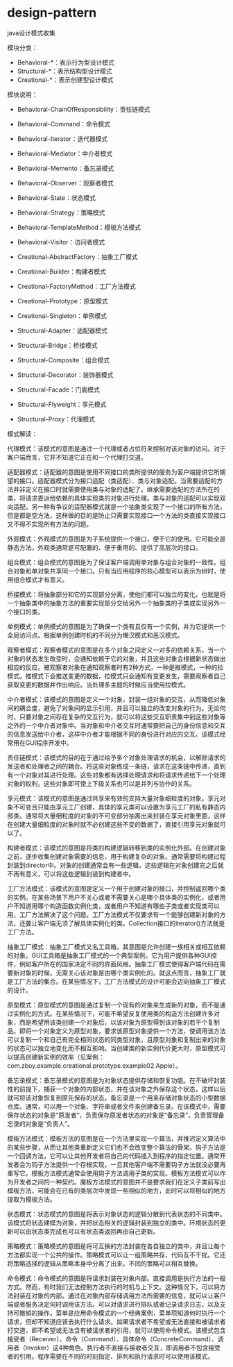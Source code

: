 # design-pattern
java设计模式收集

模块分类：

- Behavioral-*：表示行为型设计模式
- Structural-*：表示结构型设计模式
- Creational-*：表示创建型设计模式

模块说明：

- Behavioral-ChainOfResponsibility：责任链模式
- Behavioral-Command：命令模式
- Behavioral-Iterator：迭代器模式
- Behavioral-Mediator：中介者模式
- Behavioral-Memento：备忘录模式
- Behavioral-Observer：观察者模式
- Behavioral-State：状态模式
- Behavioral-Strategy：策略模式
- Behavioral-TemplateMethod：模板方法模式
- Behavioral-Visitor：访问者模式


- Creational-AbstractFactory：抽象工厂模式
- Creational-Builder：构建者模式
- Creational-FactoryMethod：工厂方法模式
- Creational-Prototype：原型模式
- Creational-Singleton：单例模式


- Structural-Adapter：适配器模式
- Structural-Bridge：桥接模式
- Structural-Composite：组合模式
- Structural-Decorator：装饰器模式
- Structural-Facade：门面模式
- Structural-Flyweight：享元模式
- Structural-Proxy：代理模式

模式解读：

代理模式：该模式的意图是通过一个代理或者占位符来控制对该对象的访问。对于客户端而言，它并不知道它正在和一个代理打交道。

适配器模式：适配器的意图是使用不同接口的类所提供的服务为客户端提供它所期望的接口。适配器模式分为接口适配（类适配）、类与对象适配。当需要适配的方法并非定义在接口时就需要使用类与对象的适配了。继承需要适配的方法所在的类，将请求委派给依赖的具体实现类的对象进行处理。类与对象的适配可以实现双向适配。另一种有争议的适配器模式就是一个抽象类实现了一个接口的所有方法，但是都是空方法，这样做的目的是防止只需要实现接口一个方法的类直接实现接口又不得不实现所有方法的问题。

外观模式：外观模式的意图是为子系统提供一个接口，便于它的使用。它可能全是静态方法。外观类通常是可配置的、便于重用的、提供了高层次的接口。

组合模式：组合模式的意图是为了保证客户端调用单对象与组合对象的一致性。组合对象和单对象共享同一个接口。只有当应用程序的核心模型可以表示为树时，使用组合模式才有意义。

桥接模式：将抽象部分和它的实现部分分离，使他们都可以独立的变化。也就是将一个抽象类中的抽象方法的重要实现部分交给另外一个抽象类的子类或实现另外一个接口的类。

单例模式：单例模式的意图是为了确保一个类有且仅有一个实例，并为它提供一个全局访问点。根据单例创建时机的不同分为懒汉模式和恶汉模式。

观察者模式：观察者模式的意图是在多个对象之间定义一对多的依赖关系，当一个对象的状态发生改变时，会通知依赖于它的对象，并且这些对象会根据新状态做出相应的反应。被观察者对象在通知观察者时有2种方式，一种是推模式，一种的拉模式。推模式下会推送变更的数据，拉模式只会通知有变更发生，需要观察者自己获取变更的数据并作出响应。当处理多主题的时候应当使用拉模式。

中介者模式：该模式的意图是定义一个对象，封装一组对象的交互，从而降低对象间的耦合度，避免了对象间的显示引用，并且可以独立的改变对象的行为。无论何时，只要对象之间存在复杂的交互行为，就可以将这些交互职责集中到这些对象等之外的一个中介者对象中。当对象和中介者交互时通常要把自己的身份信息和交互的信息发送给中介者，这样中介者才能根据不同的身份进行对应的交互。该模式经常用在GUI程序开发中。

责任链模式：该模式的目的在于通过给予多个对象处理请求的机会，以解除请求的发送者和处理者之间的耦合。将这些对象练成一条链，请求在这条链中传递，直到有一个对象对其进行处理。这些对象都有选择处理请求和将请求传递给下一个处理对象的权利。这些对象即可使上下级关系也可以是并列与协作的关系。

享元模式：该模式的意图是通过共享来有效的支持大量对象细粒度的对象。享元对象不可变且只能由享元工厂创建，具体的享元类可以设置为享元工厂的私有静态内部类。通常将大量细粒度的对象的不可变部分抽离出来封装在享元对象里面，这样在创建大量细粒度的对象时就不必创建这些不变的数据了，直接引用享元对象就可以了。

构建者模式：该模式的意图是将类的构建逻辑转移到类的实例化外部。在创建对象之前，逐步收集创建对象需要的信息，用于构建复杂的对象。通常需要将构建过程封装到director中。对象的创建通常会有一些逻辑，这些逻辑在对象创建完之后就不再有意义，可以将这些逻辑封装到构建者中。

工厂方法模式：该模式的意图是定义一个用于创建对象的接口，并控制返回哪个类的实例。在某些场景下用户不关心或者不需要关心是哪个具体类的实例化，或者用户不知道用哪个构造函数实例化类，或者用户不知道有哪些子类或者实现类可以用，工厂方法解决了这个问题。工厂方法模式不仅要求有一个能够创建新对象的方法，还要让客户端无须了解具体实例化的类。Collection接口的iterator()方法就是工厂方法。

抽象工厂模式：抽象工厂模式又名工具箱，其意图是允许创建一族相关或相互依赖的对象。GUI工具箱是抽象工厂模式的一个典型案例，它为用户提供各种GUI控件，例如客户所在的国家决定不同的界面风格。抽象工厂模式使得客户端代码在需要新对象的时候，无需关心该对象是由哪个类实例化的。就这点而言，抽象工厂就是工厂方法的集合。在某些情况下，工厂方法模式的设计可能会迈向抽象工厂模式的设计。

原型模式：原型模式的意图是通过复制一个现有的对象来生成新的对象，而不是通过实例化的方式。在某些情况下，可能不希望反复使用类的构造方法创建许多对象，而是希望用该类创建一个对象后，以该对象为原型得到该对象的若干个复制品。即将一个对象定义为原型对象，要求该原型对象提供一个方法，使调用该方法可以复制一个和自己有完全相同状态的同类型对象，且原型对象和复制出来的对象的状态可以独立地变化而不相互影响。当创建类的新实例代价更大时，原型模式可以提高创建新实例的效率（见案例：com.zboy.example.creational.prototype.example02.Apple）。

备忘录模式：备忘录模式的意图是为对象状态提供存储和恢复功能。在不破坏封装性的前提下，捕获一个对象的内部状态，并在该对象之外保存这个状态，这样以后就可将该对象恢复到原先保存的状态。备忘录是一个用来存储对象状态的小型数据仓库。通常，可以用一个对象、字符串或者文件来创建备忘录。在该模式中，需要保存状态的对象是“原发者”，负责保存原发者状态的对象是“备忘录”，负责管理备忘录的对象是“负责人”。

模板方法模式：模板方法的意图是在一个方法里实现一个算法，并推迟定义算法中的某些步骤，从而让其他类重新定义它们也不会改变整个算法的骨架。钩子方法是一个回调方法，它可以让其他开发者将自己的代码插入到程序的指定位置。通常开发者会为钩子方法提供一个存根实现，一旦其他客户端不需要钩子方法就没必要再重写它。模板方法模式通常会使用钩子方法调用子类的实现。模板方法模式可以作为开发者之间的一种契约。魔板方法模式的意图并不是要求我们在定义子类前写出模板方法，可能会在已有的类层次中发现一些相似的地方，此时可以将相似的地方提取为模板方法。

状态模式：状态模式的意图是将表示对象状态的逻辑分散到代表状态的不同类中。该模式将状态建模为对象，并把状态相关的逻辑封装到独立的类中。环境状态的更新可以由状态类完成也可以有状态类返回再由自己更新。

策略模式：策略模式的意图是将可互换的方法封装在各自独立的类中，并且让每个方法都实现一个公共的操作。策略模式可以让一组策略共存，代码互不干扰。它还将策略选择的逻辑从策略本身中分离了出来。不同的策略可以相互替换。

命令模式：命令模式的意图是将请求封装在对象内部。直接调用是执行方法的一般方式。然而，有时我们无法控制方法执行的时机与上下文。这种情况下，可以将方法封装在对象的内部。通过在对象内部存储调用方法所需要的信息，就可以让客户端或者服务决定何时调用该方法。可以对请求进行排队或者记录请求日志，以及支持可撤销的操作。菜单是应用命令模式的一个经典案例，菜单项知道何时执行一个请求，但却不知道应该去执行什么请求。如果请求者不希望或无法直接和被请求者打交道，即不希望或无法含有被请求者的引用，就可以使用命令模式。该模式包含接受者（Receiver）、命令（Command）、具体命令（ConcreteCommand）、调用者（Invoker）这4种角色。执行者不直接与接收者交互，即调用者不包含接受者的引用。程序需要在不同的时刻指定、排列和执行请求时可以使用该模式。